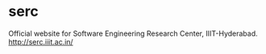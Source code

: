 # serc
Official website for Software Engineering Research Center, IIIT-Hyderabad. http://serc.iiit.ac.in/
